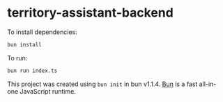 # territory-assistant-backend

To install dependencies:

```bash
bun install
```

To run:

```bash
bun run index.ts
```

This project was created using `bun init` in bun v1.1.4. [Bun](https://bun.sh) is a fast all-in-one JavaScript runtime.
